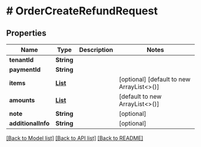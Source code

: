 # # OrderCreateRefundRequest


## Properties 


Name | Type | Description | Notes
------------ | ------------- | ------------- | -------------
**tenantId**| **String** |   |
**paymentId**| **String** |   |
**items**| [**List<OrderRefundItem>**](OrderRefundItem.md) |   | [optional] [default to new ArrayList<>()]
**amounts**| [**List<OrderRefundAmount>**](OrderRefundAmount.md) |   | [default to new ArrayList<>()]
**note**| **String** |   | [optional]
**additionalInfo**| **String** |   | [optional]


[[Back to Model list]](../../README.md#models) [[Back to API list]](../../README.md#endpoints) [[Back to README]](../../README.md)

